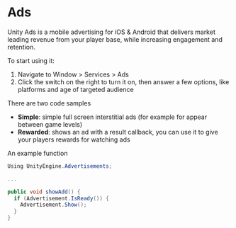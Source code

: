 # Ads

Unity Ads is a mobile advertising for iOS & Android that delivers market leading revenue from your player base, while increasing engagement and retention.

To start using it:

1. Navigate to Window > Services > Ads
2. Click the switch on the right to turn it on, then answer a few options, like platforms and age of targeted audience

There are two code samples

* **Simple**: simple full screen interstitial ads (for example for appear between game levels)
* **Rewarded**: shows an ad with a result callback, you can use it to give your players rewards for watching ads

An example function

```C#
Using UnityEngine.Advertisements;

...

public void showAdd() {
  if (Advertisement.IsReady()) {
    Advertisement.Show();
  }
}
```